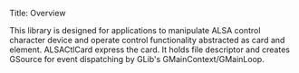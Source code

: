 Title: Overview

This library is designed for applications to manipulate ALSA control character device and operate
control functionality abstracted as card and element. ALSACtlCard express the card. It holds
file descriptor and creates GSource for event dispatching by GLib's GMainContext/GMainLoop.
